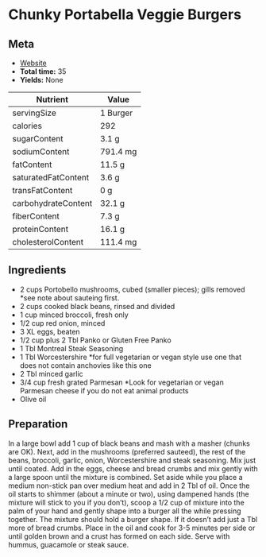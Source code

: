 # Chunky Portabella Veggie Burgers

## Meta

- [Website](https://www.thekitchenwhisperer.net/2014/04/12/chunky-portabella-veggie-burgers/)
- **Total time:** 35
- **Yields:** None

|Nutrient|Value|
|-|-|
|servingSize|1 Burger|
|calories|292|
|sugarContent|3.1 g|
|sodiumContent|791.4 mg|
|fatContent|11.5 g|
|saturatedFatContent|3.6 g|
|transFatContent|0 g|
|carbohydrateContent|32.1 g|
|fiberContent|7.3 g|
|proteinContent|16.1 g|
|cholesterolContent|111.4 mg|

## Ingredients

- 2 cups Portobello mushrooms, cubed (smaller pieces); gills removed *see note about sauteing first.
- 2 cups cooked black beans, rinsed and divided
- 1 cup minced broccoli, fresh only
- 1/2 cup red onion, minced
- 3 XL eggs, beaten
- 1/2 cup plus 2 Tbl Panko or Gluten Free Panko
- 1 Tbl Montreal Steak Seasoning
- 1 Tbl Worcestershire *for full vegetarian or vegan style use one that does not contain anchovies like this one
- 2 Tbl minced garlic
- 3/4 cup fresh grated Parmesan *Look for vegetarian or vegan Parmesan cheese if you do not eat animal products
- Olive oil

## Preparation

In a large bowl add 1 cup of black beans and mash with a masher (chunks are OK).
Next, add in the mushrooms (preferred sauteed), the rest of the beans, broccoli, garlic, onion, Worcestershire and steak seasoning.
Mix just until coated.
Add in the eggs, cheese and bread crumbs and mix gently with a large spoon until the mixture is combined.
Set aside while you place a medium non-stick pan over medium heat and add in 2 Tbl of oil.
Once the oil starts to shimmer (about a minute or two), using dampened hands (the mixture will stick to you if you don’t), scoop a 1/2 cup of mixture into the palm of your hand and gently shape into a burger all the while pressing together. The mixture should hold a burger shape. If it doesn’t add just a Tbl more of bread crumbs.
Place in the oil and cook for 3-5 minutes per side or until golden brown and a crust has formed on each side.
Serve with hummus, guacamole or steak sauce.
